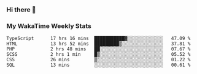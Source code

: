 ### Hi there 👋

<!--
**royschrauwen/royschrauwen** is a ✨ _special_ ✨ repository because its `README.md` (this file) appears on your GitHub profile.

Here are some ideas to get you started:

- 🔭 I’m currently working on ...
- 🌱 I’m currently learning ...
- 👯 I’m looking to collaborate on ...
- 🤔 I’m looking for help with ...
- 💬 Ask me about ...
- 📫 How to reach me: ...
- 😄 Pronouns: ...
- ⚡ Fun fact: ...
-->


### My WakaTime Weekly Stats
<!--START_SECTION:waka-->

```text
TypeScript      17 hrs 16 mins  ███████████▓░░░░░░░░░░░░░   47.09 %
HTML            13 hrs 52 mins  █████████▒░░░░░░░░░░░░░░░   37.81 %
PHP             2 hrs 48 mins   ██░░░░░░░░░░░░░░░░░░░░░░░   07.67 %
SCSS            2 hrs 1 min     █▒░░░░░░░░░░░░░░░░░░░░░░░   05.52 %
CSS             26 mins         ▒░░░░░░░░░░░░░░░░░░░░░░░░   01.22 %
SQL             13 mins         ░░░░░░░░░░░░░░░░░░░░░░░░░   00.61 %
```

<!--END_SECTION:waka-->
